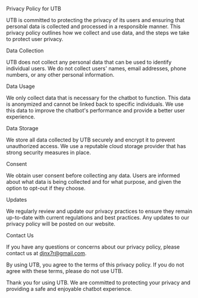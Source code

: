 Privacy Policy for UTB

UTB is committed to protecting the privacy of its users and ensuring that personal data is collected and processed in a responsible manner. This privacy policy outlines how we collect and use data, and the steps we take to protect user privacy.

Data Collection

UTB does not collect any personal data that can be used to identify individual users. We do not collect users' names, email addresses, phone numbers, or any other personal information.

Data Usage

We only collect data that is necessary for the chatbot to function. This data is anonymized and cannot be linked back to specific individuals. We use this data to improve the chatbot's performance and provide a better user experience.

Data Storage

We store all data collected by UTB securely and encrypt it to prevent unauthorized access. We use a reputable cloud storage provider that has strong security measures in place.

Consent

We obtain user consent before collecting any data. Users are informed about what data is being collected and for what purpose, and given the option to opt-out if they choose.

Updates

We regularly review and update our privacy practices to ensure they remain up-to-date with current regulations and best practices. Any updates to our privacy policy will be posted on our website.

Contact Us

If you have any questions or concerns about our privacy policy, please contact us at djnx7r@gmail.com.

By using UTB, you agree to the terms of this privacy policy. If you do not agree with these terms, please do not use UTB.

Thank you for using UTB. We are committed to protecting your privacy and providing a safe and enjoyable chatbot experience.

